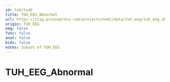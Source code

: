 ```yaml
---
id: tuh/tuab
title: TUH_EEG_Abnormal
url: https://isip.piconepress.com/projects/nedc/data/tuh_eeg/tuh_eeg_abnormal/
origin: TUH_EEG
eeg: false
func: false
anat: false
bids: false
notes: Subset of TUH_EEG
---
```


# TUH_EEG_Abnormal
